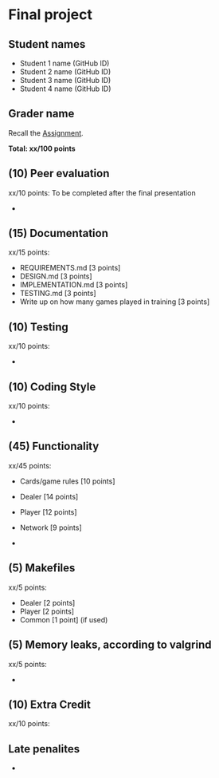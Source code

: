 # Final project

## Student names
* Student 1 name (GitHub ID)
* Student 2 name (GitHub ID)
* Student 3 name (GitHub ID)
* Student 4 name (GitHub ID)

## Grader name

Recall the [Assignment](https://www.cs.dartmouth.edu/~tjp/cs50/project/index.html).

**Total: xx/100 points**

## (10) Peer evaluation

xx/10 points:
To be completed after the final presentation

* 


## (15) Documentation

xx/15 points:

* REQUIREMENTS.md [3 points]
* DESIGN.md [3 points]
* IMPLEMENTATION.md [3 points]
* TESTING.md [3 points]
* Write up on how many games played in training [3 points]

## (10) Testing

xx/10 points:

* 

## (10) Coding Style

xx/10 points:

* 

## (45) Functionality

xx/45 points:

* Cards/game rules [10 points]
* Dealer [14 points]
* Player [12 points]
* Network [9 points]

* 

## (5) Makefiles

xx/5 points:

* Dealer [2 points]
* Player [2 points]
* Common [1 point] (if used)


## (5) Memory leaks, according to valgrind

xx/5 points:

* 

## (10) Extra Credit

xx/10 points:

## Late penalites

*
